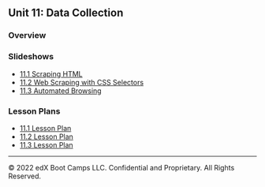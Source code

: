 ## Unit 11: Data Collection

### Overview

### Slideshows

* [11.1 Scraping HTML](https://docs.google.com/presentation/d/1JJcGqzJn-aYZUjwTbFR3q82WGnR3qemQP_ka-OY6Q8g/edit?usp=sharing)
* [11.2 Web Scraping with CSS Selectors](https://docs.google.com/presentation/d/1GZ0ZzQYO68_a4k4Gdhzq0Q7YDvIagCOVhO5yE18ewv0/edit?usp=sharing)
* [11.3 Automated Browsing](https://docs.google.com/presentation/d/1BoizdfV6I0gXc5muclfZdiYbtqUrAMZYb2fuTF_Uep0/edit?usp=sharing)

### Lesson Plans

* [11.1 Lesson Plan](1/LessonPlan.md)
* [11.2 Lesson Plan](2/LessonPlan.md)
* [11.3 Lesson Plan](3/LessonPlan.md)

- - -

© 2022 edX Boot Camps LLC. Confidential and Proprietary. All Rights Reserved.
